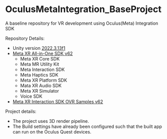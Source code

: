 # OculusMetaIntegration_BaseProject
A baseline repository for VR development using Oculus(Meta) Integration SDK

Repository Details:
- Unity version [2022.3.13f1](https://unity.com/releases/editor/qa/lts-releases)
- [Meta XR All-in-One SDK v62](https://assetstore.unity.com/packages/tools/integration/meta-xr-all-in-one-sdk-269657)
    - Meta XR Core SDK
    - Meta MR Utility Kit
    - Meta Interaction SDK
    - Meta Haptics SDK
    - Meta XR Platform SDK
    - Mata XR Audio SDK
    - Meta XR Simulator
    - Voice SDK
- [Meta XR Interaction SDK OVR Samples v62](https://assetstore.unity.com/packages/tools/integration/meta-xr-interaction-sdk-ovr-samples-268521)

Project details:
- The project uses 3D render pipeline.
- The Build settings have already been configured such that the built app can run on the Oculus Quest devices.
